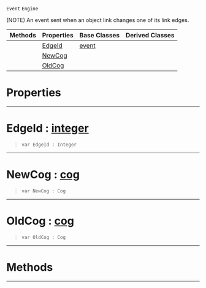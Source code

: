  `Event` `Engine`



(NOTE) An event sent when an object link changes one of its link edges.

|Methods|Properties|Base Classes|Derived Classes|
|---|---|---|---|
| |[ EdgeId](https://github.com/ZilchEngine/ZilchDocs/blob/master/code_reference/class_reference/objectlinkevent.markdown#edgeid-zero-engine-docum)|[event](https://github.com/ZilchEngine/ZilchDocs/blob/master/code_reference/class_reference/event.markdown)| |
| |[ NewCog](https://github.com/ZilchEngine/ZilchDocs/blob/master/code_reference/class_reference/objectlinkevent.markdown#newcog-zero-engine-docum)| | |
| |[ OldCog](https://github.com/ZilchEngine/ZilchDocs/blob/master/code_reference/class_reference/objectlinkevent.markdown#oldcog-zero-engine-docum)| | |


 #  Properties


---  
 #  EdgeId : [integer](https://github.com/ZilchEngine/ZilchDocs/blob/master/code_reference/nada_base_types/integer.markdown)

> 
> ``` lang=cpp, name=Nada
> var EdgeId : Integer


---  
 #  NewCog : [cog](https://github.com/ZilchEngine/ZilchDocs/blob/master/code_reference/class_reference/cog.markdown)

> 
> ``` lang=cpp, name=Nada
> var NewCog : Cog


---  
 #  OldCog : [cog](https://github.com/ZilchEngine/ZilchDocs/blob/master/code_reference/class_reference/cog.markdown)

> 
> ``` lang=cpp, name=Nada
> var OldCog : Cog


---  
 #  Methods


---  
 

 